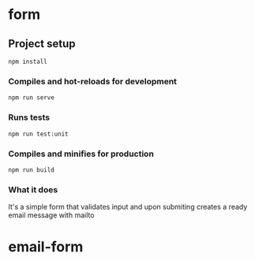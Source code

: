 # form

## Project setup

```
npm install
```

### Compiles and hot-reloads for development

```
npm run serve
```

### Runs tests

```
npm run test:unit
```

### Compiles and minifies for production

```
npm run build
```

### What it does

It's a simple form that validates input and upon submiting creates a ready email message with mailto

# email-form
